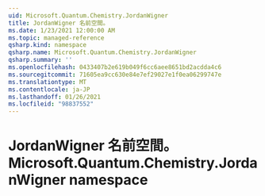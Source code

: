 ```yaml
---
uid: Microsoft.Quantum.Chemistry.JordanWigner
title: JordanWigner 名前空間。
ms.date: 1/23/2021 12:00:00 AM
ms.topic: managed-reference
qsharp.kind: namespace
qsharp.name: Microsoft.Quantum.Chemistry.JordanWigner
qsharp.summary: ''
ms.openlocfilehash: 0433407b2e619b049f6cc6aee8651bd2acdda4c6
ms.sourcegitcommit: 71605ea9cc630e84e7ef29027e1f0ea06299747e
ms.translationtype: MT
ms.contentlocale: ja-JP
ms.lasthandoff: 01/26/2021
ms.locfileid: "98837552"
---
```

# <a name="microsoftquantumchemistryjordanwigner-namespace"></a><span data-ttu-id="851c3-102">JordanWigner 名前空間。</span><span class="sxs-lookup"><span data-stu-id="851c3-102">Microsoft.Quantum.Chemistry.JordanWigner namespace</span></span>



